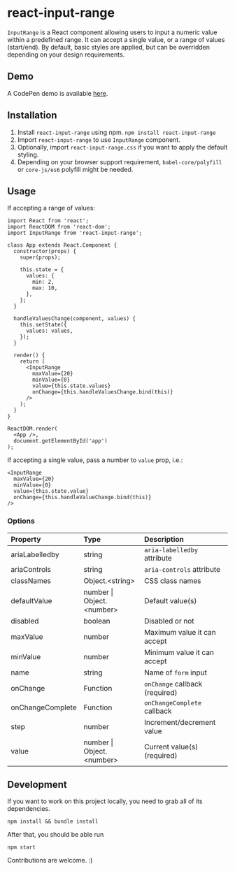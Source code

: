 # react-input-range

`InputRange` is a React component allowing users to input a numeric value within a predefined range. It can accept a single value, or a range of values (start/end). By default, basic styles are applied, but can be overridden depending on your design requirements.

## Demo
A CodePen demo is available [here](http://codepen.io/davidchin/full/GpNvqw/).

## Installation

1. Install `react-input-range` using npm. `npm install react-input-range`
2. Import `react-input-range` to use `InputRange` component.
3. Optionally, import `react-input-range.css` if you want to apply the default styling.
4. Depending on your browser support requirement, `babel-core/polyfill` or `core-js/es6` polyfill might be needed.

## Usage
If accepting a range of values:

```{js}
import React from 'react';
import ReactDOM from 'react-dom';
import InputRange from 'react-input-range';

class App extends React.Component {
  constructor(props) {
    super(props);

    this.state = {
      values: {
        min: 2,
        max: 10,
      },
    };
  }

  handleValuesChange(component, values) {
    this.setState({
      values: values,
    });
  }

  render() {
    return (
      <InputRange
        maxValue={20}
        minValue={0}
        value={this.state.values}
        onChange={this.handleValuesChange.bind(this)}
      />
    );
  }
}

ReactDOM.render(
  <App />,
  document.getElementById('app')
);
```

If accepting a single value, pass a number to `value` prop, i.e.:

```{js}
<InputRange
  maxValue={20}
  minValue={0}
  value={this.state.value}
  onChange={this.handleValueChange.bind(this)}
/>
```

### Options
Property                | Type                               | Description
:-----------------------|:-----------------------------------|:----------------------------------
ariaLabelledby          |string                              |`aria-labelledby` attribute
ariaControls            |string                              |`aria-controls` attribute
classNames              |Object.&lt;string&gt;               |CSS class names
defaultValue            |number &vert; Object.&lt;number&gt; |Default value(s)
disabled                |boolean                             |Disabled or not
maxValue                |number                              |Maximum value it can accept
minValue                |number                              |Minimum value it can accept
name                    |string                              |Name of `form` input
onChange                |Function                            |`onChange` callback (required)
onChangeComplete        |Function                            |`onChangeComplete` callback
step                    |number                              |Increment/decrement value
value                   |number &vert; Object.&lt;number&gt; |Current value(s) (required)

## Development

If you want to work on this project locally, you need to grab all of its dependencies.
```
npm install && bundle install
```

After that, you should be able run
```
npm start
```

Contributions are welcome. :)
